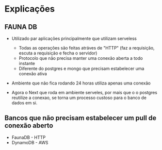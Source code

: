 # Explicações

## FAUNA DB
* Utilizado par aplicações principalmente que utilizam serveless
	* Todas as operações são feitas atráves de "HTTP" (faz a requisição, escuta a requisição e fecha o servidor)
	* Protocolo que não precisa manter uma conexão aberta a todo instante
	* Diferente do postgres e mongo que precisam estabelecer uma conexão ativa

* Ambiente que não fica rodando 24 horas utiliza apenas uma conexão
* Agora o Next que roda em ambiente serveles, por  mais que o o postgres reutilize a conexao,
se torna um processo custoso para o banco de dados em si.

## Bancos que não precisam estabelecer um pull de conexão aberto
* FaunaDB - HTTP
* DynamoDB - AWS